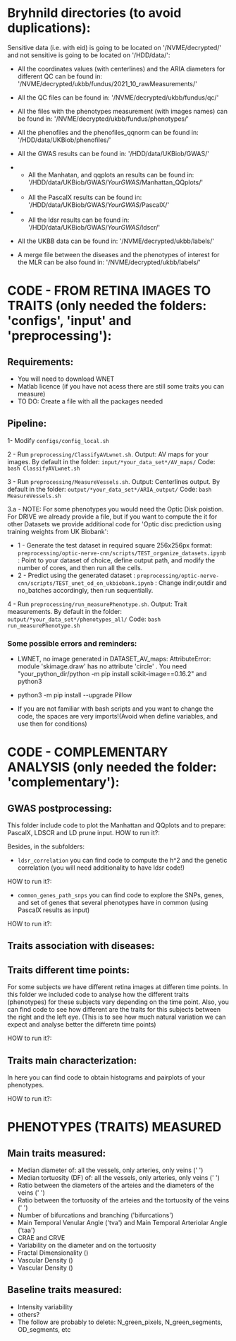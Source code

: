 # Bryhnild directories (to avoid duplications):
Sensitive data (i.e. with eid) is going to be located on '/NVME/decrypted/' and not sensitive is going to be located on '/HDD/data/':

* All the coordinates values (with centerlines) and the ARIA diameters for different QC can be found in: '/NVME/decrypted/ukbb/fundus/2021_10_rawMeasurements/'
* All the QC files can be found in: '/NVME/decrypted/ukbb/fundus/qc/'

* All the files with the phenotypes measurement (with images names) can be found in: '/NVME/decrypted/ukbb/fundus/phenotypes/'
* All the phenofiles and the phenofiles_qqnorm can be found in: '/HDD/data/UKBiob/phenofiles/'

* All the GWAS results can be found in: '/HDD/data/UKBiob/GWAS/' 
* * All the Manhatan, and qqplots an results can be found in: '/HDD/data/UKBiob/GWAS/*YourGWAS*/Manhattan_QQplots/'
* * All the PascalX results can be found in: '/HDD/data/UKBiob/GWAS/*YourGWAS*/PascalX/'
* * All the ldsr results can be found in: '/HDD/data/UKBiob/GWAS/*YourGWAS*/ldscr/'

* All the UKBB data can be found in: '/NVME/decrypted/ukbb/labels/'
* A merge file between the diseases and the phenotypes of interest for the MLR can be also found in: '/NVME/decrypted/ukbb/labels/'

# CODE - FROM RETINA IMAGES TO TRAITS (only needed the folders: 'configs', 'input' and 'preprocessing'): 

## Requirements:
* You will need to download WNET 
* Matlab licence (if you have not acess there are still some traits you can measure)
* TO DO: Create a file with all the packages needed

## Pipeline:
1- Modify `configs/config_local.sh`

2 - Run `preprocessing/ClassifyAVLwnet.sh`. 
Output: AV maps for your images.  By default in the folder: `input/*your_data_set*/AV_maps/`
Code: `bash ClassifyAVLwnet.sh` 

3 - Run `preprocessing/MeasureVessels.sh`. 
Output: Centerlines output.  By default in the folder: `output/*your_data_set*/ARIA_output/`
Code: `bash MeasureVessels.sh`

3.a - NOTE: For some phenotypes you would need the Optic Disk poistion. For DRIVE we already provide a file, but if you want to compute the it for other Datasets we provide additional code for 'Optic disc prediction using training weights from UK Biobank':
* 1 - Generate the test dataset in required square 256x256px format: `preprocessing/optic-nerve-cnn/scripts/TEST_organize_datasets.ipynb` : Point to your dataset of choice, define output path, and modify the number of cores, and then run all the cells.
* 2 - Predict using the generated dataset : `preprocessing/optic-nerve-cnn/scripts/TEST_unet_od_on_ukbiobank.ipynb` : Change indir,outdir and no_batches accordingly, then run sequentially.

4 - Run `preprocessing/run_measurePhenotype.sh`. 
Output: Trait measurements. By default in the folder: `output/*your_data_set*/phenotypes_all/`
Code: `bash run_measurePhenotype.sh` 

### Some possible errors and reminders:
* LWNET, no image generated in DATASET_AV_maps:   AttributeError: module 'skimage.draw' has no attribute 'circle' . You need "your_python_dir/python -m pip install scikit-image==0.16.2" and python3

* python3 -m pip install --upgrade Pillow

* If you are not familiar with bash scripts and you want to change the code, the spaces are very imports!(Avoid when define variables, and use then for conditions)

# CODE - COMPLEMENTARY ANALYSIS (only needed the folder: 'complementary'):  

## GWAS postprocessing:
This folder include code to plot the Manhattan and QQplots and to prepare: PascalX, LDSCR and LD prune input.
HOW to run it?:


Besides, in the subfolders:

* `ldsr_correlation` you can find code to compute the h^2 and the genetic correlation (you will need additionality to have ldsr code!)

HOW to run it?:

* `common_genes_path_snps` you can find code to explore the SNPs, genes, and set of genes that several phenotypes have in common (using PascalX results as input)

HOW to run it?:


## Traits association with diseases:

## Traits different time points:
For some subjects we have different retina images at differen time points. In this folder we included code to analyse how the different traits (phenotypes) for these subjects vary depending on the time point. 
Also, you can find code to see how different are the traits for this subjects between the right and the left eye. (This is to see how much natural variation we can expect and analyse better the differetn time points)

HOW to run it?:

## Traits main characterization:
In here you can find code to obtain histograms and pairplots of your phenotypes.

HOW to run it?:


# PHENOTYPES (TRAITS) MEASURED 
## Main traits measured:
* Median diameter of: all the vessels, only arteries, only veins (' ')
* Median tortuosity (DF) of: all the vessels, only arteries, only veins (' ')
* Ratio between the diameters of the arteies and the diameters of the veins (' ')
* Ratio between the tortuosity of the arteies and the tortuosity of the veins (' ')
* Number of bifurcations and branching ('bifurcations')
* Main Temporal Venular Angle ('tva') and Main Temporal Arteriolar Angle ('taa') 
* CRAE and CRVE 
* Variability on the diameter and on the tortuosity
* Fractal Dimensionality ()
* Vascular Density () 
* Vascular Density () 

## Baseline traits measured:
* Intensity variability
* others?
* The follow are probably to delete:  N_green_pixels, N_green_segments, OD_segments, etc
